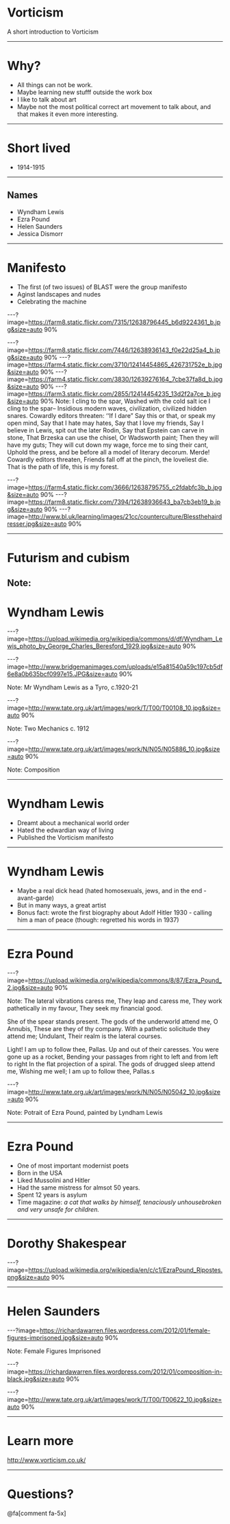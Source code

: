# Vorticism

A short introduction to Vorticism

---
# Why?
- All things can not be work.
- Maybe learning new stufff outside the work box
- I like to talk about art
- Maybe not the most political correct art movement to talk about, and that makes it even more interesting.

---
# Short lived

- 1914-1915

---
## Names

- Wyndham Lewis
- Ezra Pound
- Helen Saunders
- Jessica Dismorr

---
# Manifesto

- The first (of two issues) of BLAST were the group manifesto
- Aginst landscapes and nudes
- Celebrating the machine


---?image=https://farm8.static.flickr.com/7315/12638796445_b6d9224361_b.jpg&size=auto 90%

---?image=https://farm8.static.flickr.com/7446/12638936143_f0e22d25a4_b.jpg&size=auto 90%
---?image=https://farm4.static.flickr.com/3710/12414454865_426731752e_b.jpg&size=auto 90%
---?image=https://farm4.static.flickr.com/3830/12639276164_7cbe37fa8d_b.jpg&size=auto 90%
---?image=https://farm3.static.flickr.com/2855/12414454235_13d2f2a7ce_b.jpg&size=auto 90%
Note: I cling to the spar,
Washed with the cold salt ice
I cling to the spar–
Insidious modern waves, civilization, civilized hidden snares.
Cowardly editors threaten: ‘‘If I dare”
Say this or that, or speak my open mind,
Say that I hate may hates,
Say that I love my friends,
Say I believe in Lewis, spit out the later Rodin,
Say that Epstein can carve in stone,
That Brzeska can use the chisel,
Or Wadsworth paint;
Then they will have my guts;
They will cut down my wage, force me to sing their cant,
Uphold the press, and be before all a model of literary decorum.
Merde!
Cowardly editors threaten,
Friends fall off at the pinch, the loveliest die.
That is the path of life, this is my forest.

---?image=https://farm4.static.flickr.com/3666/12638795755_c2fdabfc3b_b.jpg&size=auto 90%
---?image=https://farm8.static.flickr.com/7394/12638936643_ba7cb3eb19_b.jpg&size=auto 90%
---?image=http://www.bl.uk/learning/images/21cc/counterculture/Blessthehairdresser.jpg&size=auto 90%

---
# Futurism and cubism

Note:
---

# Wyndham Lewis

---?image=https://upload.wikimedia.org/wikipedia/commons/d/df/Wyndham_Lewis_photo_by_George_Charles_Beresford_1929.jpg&size=auto 90%

---?image=http://www.bridgemanimages.com/uploads/e15a81540a59c197cb5df6e8a0b635bcf0997e15.JPG&size=auto 90%

Note: Mr Wyndham Lewis as a Tyro, c.1920-21

---?image=http://www.tate.org.uk/art/images/work/T/T00/T00108_10.jpg&size=auto 90%

Note: Two Mechanics c. 1912

---?image=http://www.tate.org.uk/art/images/work/N/N05/N05886_10.jpg&size=auto 90%

Note: Composition

---
# Wyndham Lewis

- Dreamt about a mechanical world order
- Hated the edwardian way of living
- Published the Vorticism manifesto

---
# Wyndham Lewis

- Maybe a real dick head (hated homosexuals, jews, and in the end - avant-garde)
- But in many ways, a great artist
- Bonus fact: wrote the first biography about Adolf Hitler 1930 - calling him a man of peace (though: regretted his words in 1937)

---
# Ezra Pound

---?image=https://upload.wikimedia.org/wikipedia/commons/8/87/Ezra_Pound_2.jpg&size=auto 90%

Note: The lateral vibrations caress me,
They leap and caress me,
They work pathetically in my favour,
They seek my financial good.

She of the spear stands present.
The gods of the underworld attend me, O Annubis,
These are they of thy company.
With a pathetic solicitude they attend me;
Undulant,
Their realm is the lateral courses.

Light!
I am up to follow thee, Pallas.
Up and out of their caresses.
You were gone up as a rocket,
Bending your passages from right to left and from left to right
In the flat projection of a spiral.
The gods of drugged sleep attend me,
Wishing me well;
I am up to follow thee, Pallas.s

---?image=http://www.tate.org.uk/art/images/work/N/N05/N05042_10.jpg&size=auto 90%

Note: Potrait of Ezra Pound, painted by Lyndham Lewis

---
# Ezra Pound

- One of most important modernist poets
- Born in the USA
- Liked Mussolini and Hitler
- Had the same mistress for almsot 50 years.
- Spent 12 years is asylum
- Time magazine: _a cat that walks by himself, tenaciously unhousebroken and very unsafe for children._


---
# Dorothy Shakespear

---?image=https://upload.wikimedia.org/wikipedia/en/c/c1/EzraPound_Ripostes.png&size=auto 90%


---
# Helen Saunders

---?image=https://richardawarren.files.wordpress.com/2012/01/female-figures-imprisoned.jpg&size=auto 90%

Note: Female Figures Imprisoned

---?image=https://richardawarren.files.wordpress.com/2012/01/composition-in-black.jpg&size=auto 90%

---?image=http://www.tate.org.uk/art/images/work/T/T00/T00622_10.jpg&size=auto 90%


---
# Learn more

http://www.vorticism.co.uk/

---

# Questions?

@fa[comment fa-5x]
